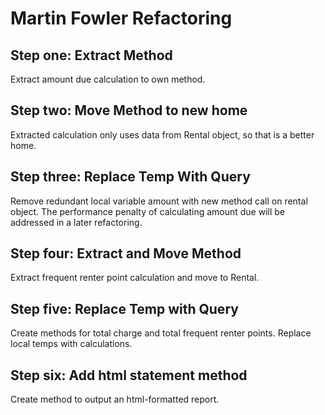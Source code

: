 # Martin Fowler Refactoring

## Step one: Extract Method

Extract amount due calculation to own method.

## Step two: Move Method to new home

Extracted calculation only uses data from Rental object, so that is
a better home.

## Step three: Replace Temp With Query

Remove redundant local variable amount with new method call on rental object.
The performance penalty of calculating amount due will be addressed in a
later refactoring.

## Step four: Extract and Move Method

Extract frequent renter point calculation and move to Rental.

## Step five: Replace Temp with Query

Create methods for total charge and total frequent renter points.
Replace local temps with calculations.

## Step six: Add html statement method

Create method to output an html-formatted report.
